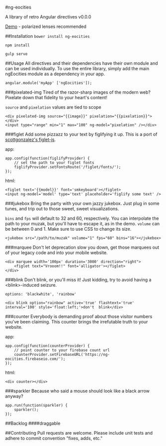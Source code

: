 #ng-eocities

A library of retro Angular directives
v0.0.0

[Demo](http://www.ng-eocities.com/) - polarized lenses recommended

##Installation
```bower install ng-eocities```

```npm install```

```gulp serve```

##Usage
All directives and their dependencies have their own module and can be used individually.  To use the entire library, simply add the main ngEocities module as a dependency in your app.

    angular.module('myApp' ['ngEocities']);

###pixelated-img
Tired of the razor-sharp images of the modern web?  Pixelate down that fidelity to your heart's content!

`source` and `pixelation` values are tied to scope

    <div pixelated-img source="{{image}}" pixelation="{{pixelation}}"></div>
    <input type="range" min="1" max="100" ng-model="pixelation" /></div>

###figlet
Add some pizzazz to your text by figlifying it up.  This is a port of [scottgonzalez's figlet-js](https://github.com/scottgonzalez/figlet-js).

app:

    app.config(function(figlifyProvider) {
        // set the path to your figlet fonts
        figlifyProvider.setFontsRoute('/figlet/fonts/');
    });

html:

    <figlet text='{{model}}' font='smkeyboard'></figlet>
    <input ng-model='model' type='text' placeholder='figlify some text' />

###jukebox
Bring the party with your own jazzy jukebox. Just plug in some tunes, and trip out to those sweet, sweet visualizations.

`bins` and `fps` will default to 32 and 60, respectively. You can interpolate the path to your muzak, but you'll have to escape it, as in the demo. `volume` can be between 0 and 1. Make sure to use CSS to change its size.

    <jukebox src="/path/to/muzak" volume="1" fps="60" bins="16"></jukebox>

###marquee
Don't let deprecation slow you down, get those marquees out of your legacy code and into your mobile website.

    <div marquee width='100px' duration='3000' direction="right">
        <figlet text="Vrooom!!" font='alligator'></figlet>
    </div>

###blink
Don't blink, or you'll miss it!  Just kidding, try to avoid having a \<blink\>-induced seizure.

```options: 'blackwhite', 'rainbow'```

    <div blink option="rainbow" active='true' flashtext='true' interval='100' style='float:left;'>don't  blink</div>

###counter
Everybody is demanding proof about those visitor numbers you've been claiming.  This counter brings the irrefutable truth to your website.

app:

    app.config(function(counterProvider) {
        // point counter to your firebase count url
        counterProvider.setFirebaseURL('https://ng-eocities.firebaseio.com/');
    });

html:

    <div counter></div>

###sparkler
Because who said a mouse should look like a black arrow anyway?

    app.run(function(sparkler) {
        sparkler();
    });

##Backlog
####draggable

##Contributing
Pull requests are welcome.  Please include unit tests and adhere to commit convention "fixes, adds, etc."
